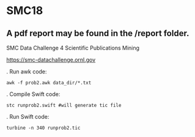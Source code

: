 # SMC18
## A pdf report may be found in the /report folder.

SMC Data Challenge 4 Scientific Publications Mining

https://smc-datachallenge.ornl.gov


. Run awk code:

`awk -f prob2.awk data_dir/*.txt`

. Compile Swift code:

`stc runprob2.swift #will generate tic file`

. Run Swift code:

`turbine -n 340 runprob2.tic`

